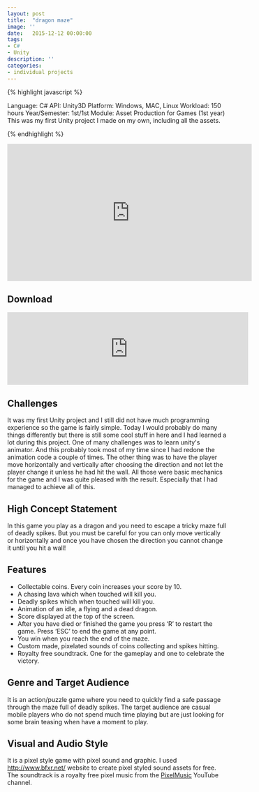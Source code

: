 ```yaml
---
layout: post
title:  "dragon maze"
image: ''
date:   2015-12-12 00:00:00
tags:
- C#
- Unity
description: ''
categories:
- individual projects
---
```


{% highlight javascript %}

Language: C#
API: Unity3D
Platform: Windows, MAC, Linux
Workload: 150 hours
Year/Semester: ​1st/1st
Module: Asset Production for Games (1st year)
​This was my first Unity project I made on my own, including all the assets.

{% endhighlight %}

<center>
<iframe width="560" height="315" src="https://www.youtube.com/embed/NuWh7axYdqQ" frameborder="0" allow="accelerometer; autoplay; encrypted-media; gyroscope; picture-in-picture" allowfullscreen></iframe>
</center>

## Download

<center>
<iframe frameborder="0" src="https://itch.io/embed/121052" width="552" height="167"></iframe>
</center>

## Challenges

It was my first Unity project and I still did not have much programming experience so the game is fairly simple. Today I would probably do many things differently but there is still some cool stuff in here and I had learned a lot during this project.
One of many challenges was to learn unity's animator. And this probably took most of my time since I had redone the animation code a couple of times. The other thing was to have the player move horizontally and vertically after choosing the direction and not let the player change it unless he had hit the wall. All those were basic mechanics for the game and I was quite pleased with the result. Especially that I had managed to achieve all of this.

## ​High Concept Statement

​In this game you play as a dragon and you need to escape a tricky maze full of deadly spikes. But you must be careful for you can only move vertically or horizontally and once you have chosen the direction you cannot change it until you hit a wall!

## Features

- Collectable coins. Every coin increases your score by 10.
- A chasing lava which when touched will kill you.
- Deadly spikes which when touched will kill you.
- Animation of an idle, a flying and a dead dragon.
- Score displayed at the top of the screen.
- After you have died or finished the game you press ‘R’ to restart the game. Press ‘ESC’ to end the game at any point.
- You win when you reach the end of the maze.
- Custom made, pixelated sounds of coins collecting and spikes hitting.
- Royalty free soundtrack. One for the gameplay and one to celebrate the victory.

## Genre and Target Audience

It is an action/puzzle game where you need to quickly find a safe passage through the maze full of deadly spikes. The target audience are casual mobile players who do not spend much time playing but are just looking for some brain teasing when have a moment to play.

## Visual and Audio Style

It is a pixel style game with pixel sound and graphic. I used <a target="_blank" href="https://www.bfxr.net">http://www.bfxr.net/</a> website to create pixel styled sound assets for free. The soundtrack is a royalty free pixel music from the <a target="_blank" href="https://www.youtube.com/channel/UCvYV-T-iMTuaLOPMyOQGFzw">PixelMusic</a> YouTube channel.